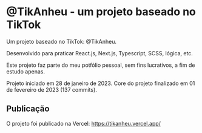 # @TikAnheu - um projeto baseado no TikTok

Um projeto baseado no TikTok: @TikAnheu.

Desenvolvido para praticar React.js, Next.js, Typescript, SCSS, lógica, etc.

Este projeto faz parte do meu potfólio pessoal, sem fins lucrativos, a fim de estudo apenas.

Projeto iniciado em 28 de janeiro de 2023.
Core do projeto finalizado em 01 de fevereiro de 2023 (137 commits).

## Publicação
O projeto foi publicado na Vercel:
https://tikanheu.vercel.app/
